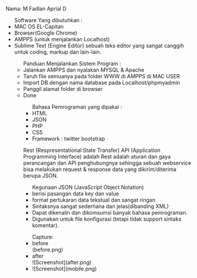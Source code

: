 Nama: M Fadlan Aprial D

<ul>
Software Yang dibutuhkan :
<li>MAC OS EL-Capitan</li>
<li>Browser(Google Chrome)</li>
<li>AMPPS (untuk menjalankan Localhost)</li>
<li>Sublime Text (Engine Editor) sebuah teks editor yang sangat canggih untuk coding, markup dan lain-lain.
 </li></u>

<ul>
Panduan Menjalankan Sistem Program :
<li>Jalankan AMPPS dan nyalakan MYSQL & Apache</li>
<li>Taruh file semuanya pada folder WWW di AMPPS di MAC USER</li>
<li>Import DB dengan nama database pada Localhost/phpmyadmin</li>
<li>Panggil alamat folder di browser</li>
<li>Done</li></u>
<hl>
 
<ul>
Bahasa Pemrograman yang dipakai :
<li>HTML</li>
<li>JSON</li>
<li>PHP</li>
<li>CSS</li>
<li>Framework :  twitter bootstrap</li></ul>

Rest (Respresentational State Transfer) API (Application Programming Interface) adalah Rest adalah aturan dan gaya perancangan dan API penghubungnya sehingga sebuah webservice bisa melakukan request & response data yang dikirim/diterima berupa JSON.
<ul>
Kegunaan JSON (JavaScript Object Notation)
<li>berisi pasangan data key dan value</li>
<li>format pertukaran data tekstual dan sangat ringan</li>
<li>Sintaksnya sangat sederhana dan jelas(dibanding XML)</li>
<li>Dapat dikenalin dan dikomsumsi banyak bahasa pemrograman.</li>
<li>Digunakan untuk file konfigurasi (tetapi tidak support sintaks komentar).</li></ul>

<ul>
Capture:

<li>before</li>
(before.png)
<li>after</li>
![Screenshot](after.png)
<li>![Screenshot](mobile.png)</li> </ul>
